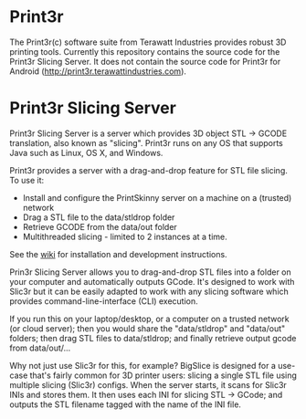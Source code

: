 # Print3r
The Print3r(c) software suite from Terawatt Industries provides robust 3D printing tools.  Currently this repository contains the source code for the Print3r Slicing Server.  It does not contain the source code for Print3r for Android (http://print3r.terawattindustries.com).

# Print3r Slicing Server

Print3r Slicing Server is a server which provides 3D object STL -> GCODE translation, also known as "slicing".  Print3r runs on any OS that supports Java such as Linux, OS X, and Windows.

Print3r provides a server with a drag-and-drop feature for STL file slicing.  To use it:
- Install and configure the PrintSkinny server on a machine on a (trusted) network
- Drag a STL file to the data/stldrop folder
- Retrieve GCODE from the data/out folder
- Multithreaded slicing - limited to 2 instances at a time.

See the [wiki](https://github.com/Terawatt-Industries/bigslice/wiki/_pages) for installation and development instructions.

Prin3r Slicing Server allows you to drag-and-drop STL files into a folder on your computer and automatically outputs GCode.  It's designed to work with Slic3r but it can be easily adapted to work with any slicing software which provides command-line-interface (CLI) execution.

If you run this on your laptop/desktop, or a computer on a trusted network (or cloud server); then you would share the "data/stldrop" and "data/out" folders; then drag STL files to data/stldrop; and finally retrieve output gcode from data/out/...

Why not just use Slic3r for this, for example?  BigSlice is designed for a use-case that's fairly common for 3D printer users:  slicing a single STL file using multiple slicing (Slic3r) configs.  When the server starts, it scans for Slic3r INIs and stores them.  It then uses each INI for slicing STL -> GCode; and outputs the STL filename tagged with the name of the INI file.

